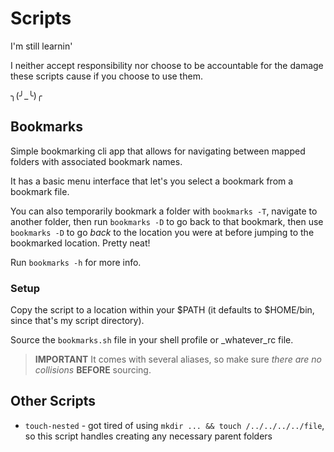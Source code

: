 # Scripts

I'm still learnin'

I neither accept responsibility nor choose to be accountable for the damage these scripts cause if you choose to
use them.

╮(╯_╰)╭

## Bookmarks

Simple bookmarking cli app that allows for navigating between mapped folders with
associated bookmark names.

It has a basic menu interface that let's you select a bookmark from
a bookmark file.

You can also temporarily bookmark a folder with `bookmarks -T`, navigate to another folder, then run
`bookmarks -D` to go back to that bookmark, then use `bookmarks -D` to go _back_
to the location you were at before jumping to the bookmarked location. Pretty
neat!

Run `bookmarks -h` for more info.

### Setup

Copy the script to a location within your $PATH (it defaults to $HOME/bin, since
that's my script directory).

Source the `bookmarks.sh` file in your shell profile or \_whatever_rc file.

> **IMPORTANT** It comes with several aliases, so make sure _there are no
> collisions_ **BEFORE** sourcing.

## Other Scripts

- `touch-nested` - got tired of using `mkdir ... && touch /../../../../file`, so
  this script handles creating any necessary parent folders

